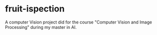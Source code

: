 # fruit-ispection
A computer Vision project did for the course "Computer Vision and Image Processing" during my master in AI.
